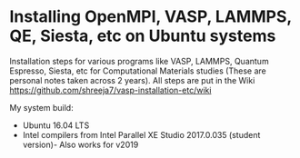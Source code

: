 # Installing OpenMPI, VASP, LAMMPS, QE, Siesta, etc on Ubuntu systems
Installation steps for various programs like VASP, LAMMPS, Quantum Espresso, Siesta, etc for Computational Materials studies (These are personal notes taken across 2 years). All steps are put in the Wiki https://github.com/shreeja7/vasp-installation-etc/wiki

My system build:
- Ubuntu 16.04 LTS
- Intel compilers from Intel Parallel XE Studio 2017.0.035 (student version)- Also works for v2019

